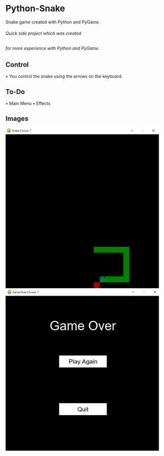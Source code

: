 # Python-Snake
Snake game created with Python and PyGame.

###### Quick side project which was created 
###### for more experience with Python and PyGame.

## Control
  • You control the snake using the arrows on the keyboard.

## To-Do
  • Main Menu
  • Effects
  
## Images
![Gameplay](/images/gameplay.png) 
![Gameover](/images/gameOver.png)
